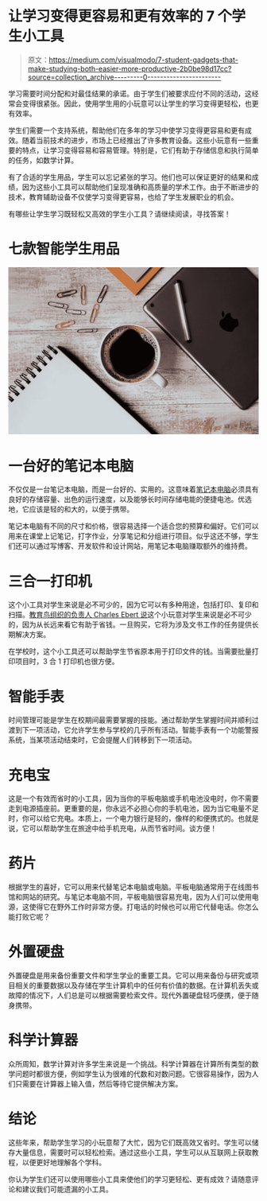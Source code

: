 # 让学习变得更容易和更有效率的 7 个学生小工具

> 原文：<https://medium.com/visualmodo/7-student-gadgets-that-make-studying-both-easier-more-productive-2b0be98d17cc?source=collection_archive---------0----------------------->

学习需要时间分配和对最佳结果的承诺。由于学生们被要求应付不同的活动，这经常会变得很紧张。因此，使用学生用的小玩意可以让学生的学习变得更轻松，也更有效率。

学生们需要一个支持系统，帮助他们在多年的学习中使学习变得更容易和更有成效。随着当前技术的进步，市场上已经推出了许多教育设备。这些小玩意有一些重要的特点，让学习变得容易和容易管理。特别是，它们有助于存储信息和执行简单的任务，如数学计算。

有了合适的学生用品，学生可以忘记紧张的学习。他们也可以保证更好的结果和成绩，因为这些小工具可以帮助他们呈现准确和高质量的学术工作。由于不断进步的技术，教育辅助设备不仅使学习变得更容易，也给了学生发展职业的机会。

有哪些让学生学习既轻松又高效的学生小工具？请继续阅读，寻找答案！

# 七款智能学生用品

![](img/b80d3e98c26e179975f8c98a4f28d32c.png)

# 一台好的笔记本电脑

不仅仅是一台笔记本电脑，而是一台好的、实用的。这意味着[笔记本电脑](https://visualmodo.com/best-laptops-blogging/)必须具有良好的存储容量、出色的运行速度，以及能够长时间存储电能的便捷电池。优选地，它应该是轻的和大的，以便于携带。

笔记本电脑有不同的尺寸和价格，很容易选择一个适合您的预算和偏好。它们可以用来在课堂上记笔记，打字作业，分享笔记和分组进行项目。似乎这还不够，学生们还可以通过写博客、开发软件和设计网站，用笔记本电脑赚取额外的维持费。

# 三合一打印机

这个小工具对学生来说是必不可少的，因为它可以有多种用途，包括打印、复印和扫描。[教育鸟组织的负责人 Charles Ebert 说](https://edubirdies.org/)这个小玩意对学生来说是必不可少的，因为从长远来看它有助于省钱。一旦购买，它将为涉及文书工作的任务提供长期解决方案。

在学校时，这个小工具还可以帮助学生节省原本用于打印文件的钱。当需要批量打印项目时，3 合 1 打印机也很方便。

# 智能手表

时间管理可能是学生在校期间最需要掌握的技能。通过帮助学生掌握时间并顺利过渡到下一项活动，它允许学生参与学校的几乎所有活动。智能手表有一个功能警报系统，当某项活动结束时，它会提醒人们转移到下一项活动。

# 充电宝

这是一个有效而省时的小工具，因为当你的平板电脑或手机电池没电时，你不需要走到电源插座前。更重要的是，你永远不必担心你的手机电池，因为当它电量不足时，你可以给它充电。本质上，一个电力银行是轻的，像样的和便携式的。也就是说，它可以帮助学生在旅途中给手机充电，从而节省时间。谈方便！

# 药片

根据学生的喜好，它可以用来代替笔记本电脑或电脑。平板电脑通常用于在线图书馆和网站的研究。与笔记本电脑不同，平板电脑很容易充电，因为人们可以使用电源，这使得它在野外工作时非常方便。打电话的时候也可以用它代替电话。你怎么能打败它呢？

# 外置硬盘

外置硬盘是用来备份重要文件和学生学业的重要工具。它可以用来备份与研究或项目相关的重要数据以及存储在学生计算机中的任何有价值的数据。在计算机丢失或故障的情况下，人们总是可以根据需要检索文件。现代外置硬盘轻巧便携，便于随身携带。

# 科学计算器

众所周知，数学计算对许多学生来说是一个挑战。科学计算器在计算所有类型的数学问题时都很方便，例如学生认为很难的代数和对数问题。它很容易操作，因为人们只需要在计算器上输入值，然后等待它提供解决方案。

# 结论

这些年来，帮助学生学习的小玩意帮了大忙，因为它们既高效又省时。学生可以储存大量信息，需要时可以轻松检索。通过这些小工具，学生可以从互联网上获取教程，以便更好地理解各个学科。

你认为学生们还可以使用哪些小工具来使他们的学习更轻松、更有成效？请随意评论和建议我们可能遗漏的小工具。